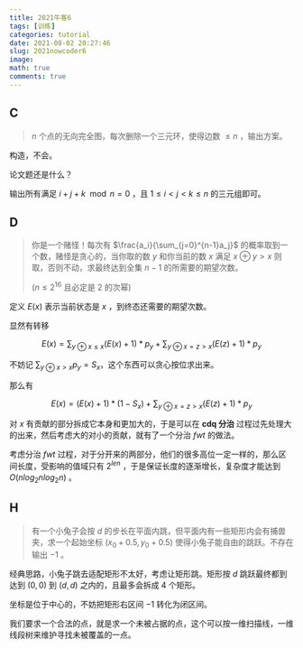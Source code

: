 ```yaml
---
title: 2021牛客6
tags: [训练]
categories: tutorial
date: 2021-08-02 20:27:46
slug: 2021nowcoder6
image: 
math: true
comments: true
---
```


## C

> $n$ 个点的无向完全图，每次删除一个三元环，使得边数 $\leq n$ ，输出方案。

构造，不会。

论文题还是什么？

输出所有满足 $i+j+k \mod n = 0$ ，且 $1 \leq i < j < k \leq n$ 的三元组即可。

## D

> 你是一个赌怪！每次有 $\frac{a_i}{\sum_{j=0}^{n-1}a_j}$ 的概率取到一个数，赌怪是贪心的，当你取的数 $y$ 和你当前的数 $x$ 满足 $x\oplus y > x$ 则取，否则不动，求最终达到全集 $n-1$ 的所需要的期望次数。
>
> ($n\leq 2^{16}$ 且必定是 2 的次幂)

定义 $E(x)$ 表示当前状态是 $x$ ，到终态还需要的期望次数。

显然有转移

$$
E(x)=\sum _ {y\oplus x\leq x} (E(x)+1)*p_y + \sum _{y \oplus x = z > x} (E(z)+1)*p_y
$$

不妨记 $\sum _{y \oplus x>x}p_y =S_x$，这个东西可以贪心按位求出来。

那么有

$$
E(x)=(E(x)+1)*(1-S_x) + \sum _{y \oplus x = z > x} (E(z)+1)* p_y
$$

对 $x$ 有贡献的部分拆成它本身和更加大的，于是可以在 **cdq 分治** 过程过先处理大的出来，然后考虑大的对小的贡献，就有了一个分治 $fwt$ 的做法。

考虑分治 $fwt$ 过程，对于分开来的两部分，他们的很多高位一定一样的，那么区间长度，受影响的值域只有 $2^{len}$ ，于是保证长度的逐渐增长，复杂度才能达到 $O(nlog_2nlog_2n)$ 。

## H

> 有一个小兔子会按 $d$ 的步长在平面内跳，但平面内有一些矩形内会有捕兽夹，求一个起始坐标 $(x_0+0.5,y_0+0.5)$ 使得小兔子能自由的跳跃。不存在输出 $-1$ 。

经典思路，小兔子跳去适配矩形不太好，考虑让矩形跳。矩形按 $d$ 跳跃最终都到达到 $(0,0)$ 到 $(d,d)$ 之内的，且最多会拆成 $4$ 个矩形。

坐标是位于中心的，不妨把矩形右区间 $-1$ 转化为闭区间。

我们要求一个合法的点，就是求一个未被占据的点，这个可以按一维扫描线，一维线段树来维护寻找未被覆盖的一点。
